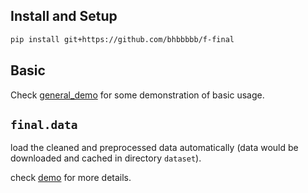 

## Install and Setup


```sh
pip install git+https://github.com/bhbbbbb/f-final
```

## Basic

Check [general_demo](./demos/demo.ipynb) for some demonstration of basic usage.

## `final.data`

load the cleaned and preprocessed data automatically (data would be downloaded and cached in directory `dataset`).

check [demo](./demos/data.ipynb) for more details.

